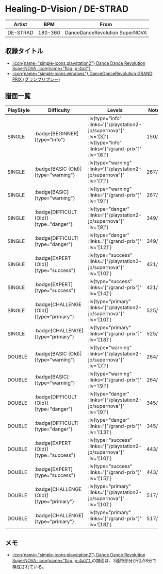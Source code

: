 # Healing-D-Vision / DE-STRAD

|Artist|BPM|From|
|------|---|----|
|DE-STRAD|180-360|DanceDanceRevolution SuperNOVA|

## 収録タイトル

- [ :icon{name="simple-icons:playstation2"} Dance Dance Revolution SuperNOVA :icon{name="flag:jp-4x3"} ](/playstation2-jp/supernova)
- [ :icon{name="simple-icons:windows"} DanceDanceRevolution GRAND PRIX (グランプリプレー)](/grand-prix)

## 譜面一覧

|PlayStyle|Difficulty|Levels|Notes|Movie|
|---------|----------|------|-----|-----|
|SINGLE| :badge[BEGINNER]{type="info"} | :lv{type="info" :links='["/playstation2-jp/supernova"]' :lv='[3]'}  :lv{type="info" :links='["/grand-prix"]' :lv='[6]'} |150/0||
|SINGLE| :badge[BASIC (Old)]{type="warning"} | :lv{type="warning" :links='["/playstation2-jp/supernova"]' :lv='[7]'} |267/18||
|SINGLE| :badge[BASIC]{type="warning"} | :lv{type="warning" :links='["/grand-prix"]' :lv='[9]'} |267/18||
|SINGLE| :badge[DIFFICULT (Old)]{type="danger"} | :lv{type="danger" :links='["/playstation2-jp/supernova"]' :lv='[9]'} |349/2||
|SINGLE| :badge[DIFFICULT]{type="danger"} | :lv{type="danger" :links='["/grand-prix"]' :lv='[12]'} |349/2||
|SINGLE| :badge[EXPERT (Old)]{type="success"} | :lv{type="success" :links='["/playstation2-jp/supernova"]' :lv='[10]'} |421/2||
|SINGLE| :badge[EXPERT]{type="success"} | :lv{type="success" :links='["/grand-prix"]' :lv='[14]'} |421/2||
|SINGLE| :badge[CHALLENGE (Old)]{type="primary"} | :lv{type="primary" :links='["/playstation2-jp/supernova"]' :lv='[10]'} |525/2||
|SINGLE| :badge[CHALLENGE]{type="primary"} | :lv{type="primary" :links='["/grand-prix"]' :lv='[18]'} |525/2||
|DOUBLE| :badge[BASIC (Old)]{type="warning"} | :lv{type="warning" :links='["/playstation2-jp/supernova"]' :lv='[7]'} |264/18||
|DOUBLE| :badge[BASIC]{type="warning"} | :lv{type="warning" :links='["/grand-prix"]' :lv='[9]'} |264/18||
|DOUBLE| :badge[DIFFICULT (Old)]{type="danger"} | :lv{type="danger" :links='["/playstation2-jp/supernova"]' :lv='[9]'} |345/2||
|DOUBLE| :badge[DIFFICULT]{type="danger"} | :lv{type="danger" :links='["/grand-prix"]' :lv='[13]'} |345/2||
|DOUBLE| :badge[EXPERT (Old)]{type="success"} | :lv{type="success" :links='["/playstation2-jp/supernova"]' :lv='[10]'} |443/2||
|DOUBLE| :badge[EXPERT]{type="success"} | :lv{type="success" :links='["/grand-prix"]' :lv='[15]'} |443/2||
|DOUBLE| :badge[CHALLENGE (Old)]{type="primary"} | :lv{type="primary" :links='["/playstation2-jp/supernova"]' :lv='[10]'} |517/2||
|DOUBLE| :badge[CHALLENGE]{type="primary"} | :lv{type="primary" :links='["/grand-prix"]' :lv='[18]'} |517/2||

## メモ

- [ :icon{name="simple-icons:playstation2"} Dance Dance Revolution SuperNOVA :icon{name="flag:jp-4x3"} ](/playstation2-jp/supernova)の譜面は、3連符部分が付点8分で構成されている。
